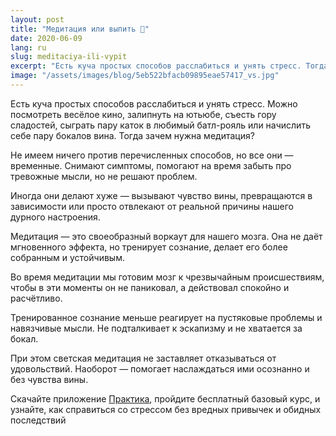 ```yaml
---
layout: post
title: "Медитация или выпить 🍷"
date: 2020-06-09
lang: ru
slug: meditaciya-ili-vypit
excerpt: "Есть куча простых способов расслабиться и унять стресс. Тогда зачем нужна медитация?"
image: "/assets/images/blog/5eb522bfacb09895eae57417_vs.jpg"
---
```



Есть куча простых способов расслабиться и унять стресс. Можно посмотреть весёлое кино, залипнуть на ютьюбе, съесть гору сладостей, сыграть пару каток в любимый батл-рояль или начислить себе пару бокалов вина. Тогда зачем нужна медитация?

Не имеем ничего против перечисленных способов, но все они — временные. Снимают симптомы, помогают на время забыть про тревожные мысли, но не решают проблем.

Иногда они делают хуже — вызывают чувство вины, превращаются в зависимости или просто отвлекают от реальной причины нашего дурного настроения.

Медитация — это своеобразный воркаут для нашего мозга. Она не даёт мгновенного эффекта, но тренирует сознание, делает его более собранным и устойчивым.

Во время медитации мы готовим мозг к чрезвычайным происшествиям, чтобы в эти моменты он не паниковал, а действовал спокойно и расчётливо.

Тренированное сознание меньше реагирует на пустяковые проблемы и навязчивые мысли. Не подталкивает к эскапизму и не хватается за бокал.

При этом светская медитация не заставляет отказываться от удовольствий. Наоборот — помогает наслаждаться ими осознанно и без чувства вины.

Скачайте приложение [Практика](https://redirect.appmetrica.yandex.com/serve/26655070691015284), пройдите бесплатный базовый курс, и узнайте, как справиться со стрессом без вредных привычек и обидных последствий 
‍
